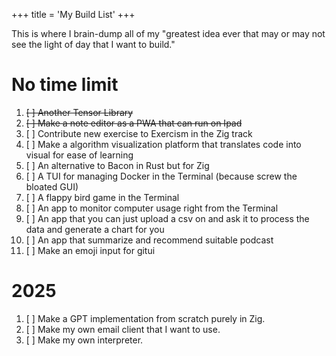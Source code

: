 +++
title = 'My Build List'
+++

This is where I brain-dump all of my "greatest idea ever that may or may not see the light of day that I want to build."

# No time limit

1. ~~[ ] Another Tensor Library~~
2. ~~[ ] Make a note editor as a PWA that can run on Ipad~~
3. [ ] Contribute new exercise to Exercism in the Zig track
4. [ ] Make a algorithm visualization platform that translates code into visual for ease of learning
5. [ ] An alternative to Bacon in Rust but for Zig
6. [ ] A TUI for managing Docker in the Terminal (because screw the bloated GUI)
7. [ ] A flappy bird game in the Terminal
8. [ ] An app to monitor computer usage right from the Terminal
9. [ ] An app that you can just upload a csv on and ask it to process the data and generate a chart for you
10. [ ] An app that summarize and recommend suitable podcast
11. [ ] Make an emoji input for gitui

# 2025

1. [ ] Make a GPT implementation from scratch purely in Zig.
2. [ ] Make my own email client that I want to use.
3. [ ] Make my own interpreter.



